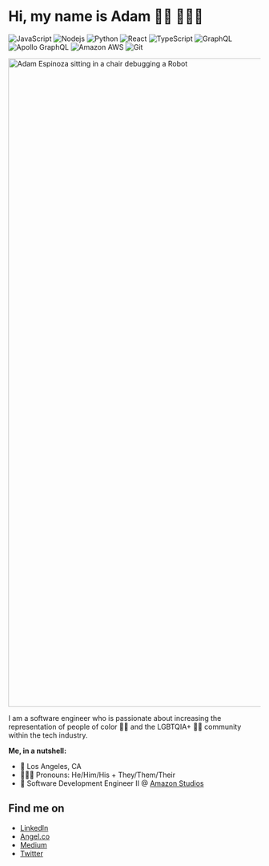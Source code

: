 # Hi, my name is Adam 👋🏽 👨🏽‍💻
![JavaScript](https://img.shields.io/badge/-JavaScript-black?style=flat-square&logo=javascript)
![Nodejs](https://img.shields.io/badge/-Nodejs-black?style=flat-square&logo=Node.js)
![Python](https://img.shields.io/badge/-Python-black?style=flat-square&logo=Python)
![React](https://img.shields.io/badge/-React-black?style=flat-square&logo=react)
![TypeScript](https://img.shields.io/badge/-TypeScript-007ACC?style=flat-square&logo=typescript)
![GraphQL](https://img.shields.io/badge/-GraphQL-E10098?style=flat-square&logo=graphql)
![Apollo GraphQL](https://img.shields.io/badge/-Apollo%20GraphQL-311C87?style=flat-square&logo=apollo-graphql)
![Amazon AWS](https://img.shields.io/badge/Amazon%20AWS-232F3E?style=flat-square&logo=amazon-aws)
![Git](https://img.shields.io/badge/-Git-black?style=flat-square&logo=git)

<img width="1294" alt="Adam Espinoza sitting in a chair debugging a Robot" src="https://user-images.githubusercontent.com/11344661/87259683-ee78fe00-c461-11ea-86c8-5d0642895aee.png">

I am a software engineer who is passionate about increasing the representation of people of color ✊🏽 and the LGBTQIA+  🏳️‍🌈 community within the tech industry. 

**Me, in a nutshell:**

- 📍 Los Angeles, CA
- 💁🏽‍♂️ Pronouns: He/Him/His + They/Them/Their
- 💼 Software Development Engineer II @ [Amazon Studios](https://studios.amazon.com/)


## Find me on
- <a href="https://www.linkedin.com/in/adamespinoza/">LinkedIn</a>
- <a href="https://angel.co/adamespi">Angel.co</a>
- <a href="https://medium.com/@adamespinoza">Medium</a>
- <a href="https://twitter.com/adamespi_">Twitter</a>

